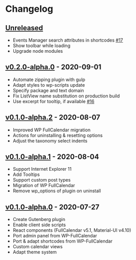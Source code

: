 # Changelog

## [Unreleased]
- Events Manager search attributes in shortcodes [#17](https://github.com/Oberhauser-Dev/gb-fullcalendar/issues/17)
- Show toolbar while loading
- Upgrade node modules

## [v0.2.0-alpha.0] - 2020-09-01
- Automate zipping plugin with gulp
- Adapt styles to wp-scripts update
- Specify package and text domain
- Fix ListView name substitution on production build
- Use excerpt for tooltip, if available [#16](https://github.com/Oberhauser-Dev/gb-fullcalendar/pull/16)

## [v0.1.0-alpha.2] - 2020-08-07
- Improved WP FullCalendar migration
- Actions for uninstalling & resetting options
- Adjust the taxonomy select indents

## [v0.1.0-alpha.1] - 2020-08-04
- Support Internet Explorer 11
- Add Tooltips
- Support custom post types
- Migration of WP FullCalendar
- Remove wp_options of plugin on uninstall

## [v0.1.0-alpha.0] - 2020-07-27
- Create Gutenberg plugin
- Enable client side scripts
- React components (FullCalendar v5.1, Material-UI v4.10)
- Port admin panel from WP-FullCalendar
- Port & adapt shortcodes from WP-FullCalendar
- Custom calendar views
- Adapt theme system

[unreleased]: https://github.com/Oberhauser-Dev/gb-fullcalendar/compare/v0.2.0-alpha.0...HEAD
[v0.2.0-alpha.0]: https://github.com/Oberhauser-Dev/gb-fullcalendar/compare/v0.1.0-alpha.2...v0.2.0-alpha.0
[v0.1.0-alpha.2]: https://github.com/Oberhauser-Dev/gb-fullcalendar/compare/v0.1.0-alpha.1...v0.1.0-alpha.2
[v0.1.0-alpha.1]: https://github.com/Oberhauser-Dev/gb-fullcalendar/compare/v0.1.0-alpha.0...v0.1.0-alpha.1
[v0.1.0-alpha.0]: https://github.com/Oberhauser-Dev/gb-fullcalendar/releases/tag/v0.1.0-alpha.0
